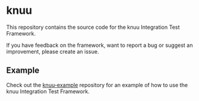 # knuu

This repository contains the source code for the knuu Integration Test Framework.

If you have feedback on the framework, want to report a bug or suggest an improvement, please create an issue.

## Example

Check out the [knuu-example](https://github.com/celestiaorg/knuu-example) repository for an example of how to use the knuu Integration Test Framework.
